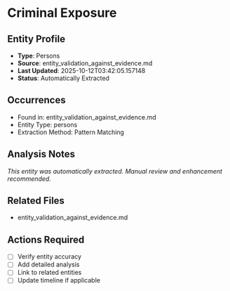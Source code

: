 # Criminal Exposure

## Entity Profile
- **Type**: Persons
- **Source**: entity_validation_against_evidence.md
- **Last Updated**: 2025-10-12T03:42:05.157148
- **Status**: Automatically Extracted

## Occurrences
- Found in: entity_validation_against_evidence.md
- Entity Type: persons
- Extraction Method: Pattern Matching

## Analysis Notes
*This entity was automatically extracted. Manual review and enhancement recommended.*

## Related Files
- entity_validation_against_evidence.md

## Actions Required
- [ ] Verify entity accuracy
- [ ] Add detailed analysis
- [ ] Link to related entities
- [ ] Update timeline if applicable
